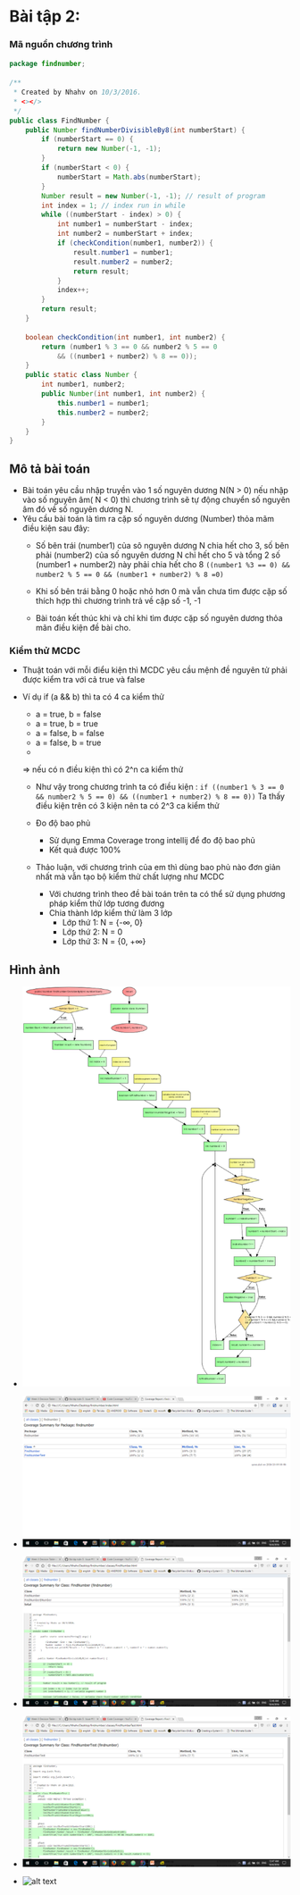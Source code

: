 # Bài tập 2:
### Mã nguồn chương trình

``` Java
package findnumber;

/**
 * Created by Nhahv on 10/3/2016.
 * <></>
 */
public class FindNumber {
    public Number findNumberDivisibleBy8(int numberStart) {
        if (numberStart == 0) {
            return new Number(-1, -1);
        }
        if (numberStart < 0) {
            numberStart = Math.abs(numberStart);
        }
        Number result = new Number(-1, -1); // result of program
        int index = 1; // index run in while
        while ((numberStart - index) > 0) {
            int number1 = numberStart - index;
            int number2 = numberStart + index;
            if (checkCondition(number1, number2)) {
                result.number1 = number1;
                result.number2 = number2;
                return result;
            }
            index++;
        }
        return result;
    }

    boolean checkCondition(int number1, int number2) {
        return (number1 % 3 == 0 && number2 % 5 == 0
            && ((number1 + number2) % 8 == 0));
    }
    public static class Number {
        int number1, number2;
        public Number(int number1, int number2) {
            this.number1 = number1;
            this.number2 = number2;
        }
    }
}
```
## Mô tả bài toán

- Bài toán yêu cầu nhập truyền vào 1 số nguyên dương N(N > 0) nếu nhập vào số nguyên âm( N < 0) thì chương trình sẽ tự động chuyển số nguyên âm đó về số nguyên dương N. 
- Yêu cầu bài toán là tìm ra cặp số nguyên dương (Number) thỏa mãm điều kiện sau đây:
    - Số bên trái (number1) của sô nguyên dương N chia hết cho 3, số bên phải (number2) của số nguyên dương N chỉ hết cho 5 và tổng 2 số (number1 + number2) này phải chia hết cho 8 
    `((number1 %3 == 0) && number2 % 5 == 0 && (number1 + number2) % 8 =0)`
            
    - Khi số bên trái bằng 0 hoặc nhỏ hơn 0 mà vẫn chưa tìm được cặp số thích hợp thì chương trình trả về cặp số -1, -1
    - Bài toán kết thúc khi và chỉ khi tìm được cặp số nguyên dương thỏa mãn điều kiện đề bài cho.

### Kiểm thử MCDC
- Thuật toán với mỗi điểu kiện thì MCDC yêu cầu mệnh đề nguyên tử phải được kiểm tra với cả true và false
- Ví dụ if (a && b) thì ta có 4 ca kiểm thử
    + a = true, b = false
    + a = true, b = true
    + a = false, b = false
    + a = false, b = true
    + 
     => nếu có n điều kiện thì có 2^n ca kiểm thử
    - Như vậy trong chương trình ta có điều kiện :
        `if ((number1 % 3 == 0 && number2 % 5 == 0) && ((number1 + number2) % 8 == 0))`
    Ta thấy điều kiện trên có 3 kiện nên ta có 2^3 ca kiểm thử

    + Đo độ bao phủ
        - Sử dụng Emma Coverage trong intellij để đo độ bao phủ
        - Kết quả được 100%

     + Thảo luận, với chương trình của em thì dùng bao phủ nào đơn giản nhất mà vẫn tạo bộ kiểm thử chất lượng như MCDC
        - Với chương trình theo đề bài toán trên ta có thể sử dụng phương pháp kiểm thử lớp tương đương
         - Chia thành lớp kiểm thử làm 3 lớp
            + Lớp thứ 1:  N = {-∞, 0}
            + Lớp thứ 2:  N = 0
            + Lớp thứ 3:  N = {0, +∞}

## Hình ảnh

- ![alt text](https://raw.githubusercontent.com/truonganhhoang/int3117-2016/master/HoangVanNha/BT2/image/Graph-BT2.png "Source Code Graph")
-  ![alt text](https://raw.githubusercontent.com/truonganhhoang/int3117-2016/master/HoangVanNha/BT2/image/Coverage-1%20(2).png "Image coverage 1")

-  ![alt text](https://raw.githubusercontent.com/truonganhhoang/int3117-2016/master/HoangVanNha/BT2/image/Coverage-2%20(2).png "Image coverage 2")
-  ![alt text](https://raw.githubusercontent.com/truonganhhoang/int3117-2016/master/HoangVanNha/BT2/image/Coverage-3%20(2).png "Image coverage 3")
-  ![alt text](https://raw.githubusercontent.com/truonganhhoang/int3117-2016/master/HoangVanNha/BT2/image/Screenshot%20(2).png "Image ca kiểm thử")

